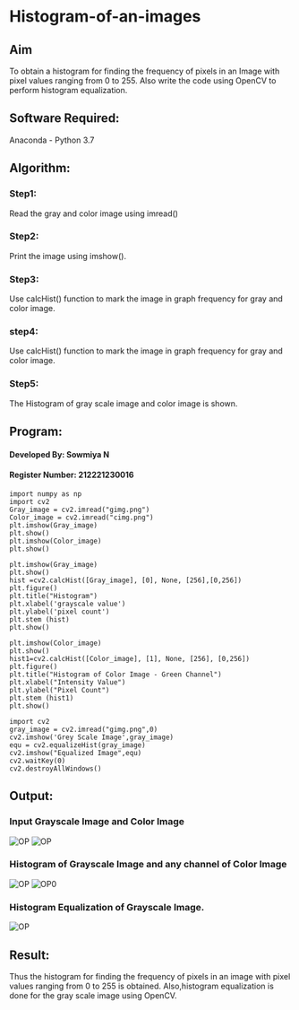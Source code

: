 # Histogram-of-an-images
## Aim
To obtain a histogram for finding the frequency of pixels in an Image with pixel values ranging from 0 to 255. Also write the code using OpenCV to perform histogram equalization.

## Software Required:
Anaconda - Python 3.7

## Algorithm:
### Step1:
Read the gray and color image using imread()

### Step2:
Print the image using imshow().

### Step3:
Use calcHist() function to mark the image in graph frequency for gray and color image.

### step4:
Use calcHist() function to mark the image in graph frequency for gray and color image.

### Step5:
The Histogram of gray scale image and color image is shown.


## Program:

#### Developed By: Sowmiya N
#### Register Number: 212221230016
```
import numpy as np
import cv2
Gray_image = cv2.imread("gimg.png")
Color_image = cv2.imread("cimg.png")
plt.imshow(Gray_image)
plt.show()
plt.imshow(Color_image)
plt.show()

plt.imshow(Gray_image)
plt.show()
hist =cv2.calcHist([Gray_image], [0], None, [256],[0,256])
plt.figure()
plt.title("Histogram")
plt.xlabel('grayscale value')
plt.ylabel('pixel count')
plt.stem (hist)
plt.show()

plt.imshow(Color_image)
plt.show()
hist1=cv2.calcHist([Color_image], [1], None, [256], [0,256])
plt.figure()
plt.title("Histogram of Color Image - Green Channel")
plt.xlabel("Intensity Value")
plt.ylabel("Pixel Count")
plt.stem (hist1)
plt.show()

import cv2
gray_image = cv2.imread("gimg.png",0)
cv2.imshow('Grey Scale Image',gray_image)
equ = cv2.equalizeHist(gray_image)
cv2.imshow("Equalized Image",equ)
cv2.waitKey(0)
cv2.destroyAllWindows()
```
## Output:
### Input Grayscale Image and Color Image
![OP](./A1.png)
![OP](./A2.png)
### Histogram of Grayscale Image and any channel of Color Image
![OP](./A3.png)
![OP0](./A4.png)

### Histogram Equalization of Grayscale Image.
![OP](./A5.png)

## Result: 
Thus the histogram for finding the frequency of pixels in an image with pixel values ranging from 0 to 255 is obtained. Also,histogram equalization is done for the gray scale image using OpenCV.
